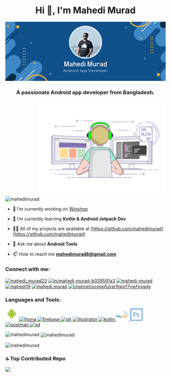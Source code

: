 <h1 align="center">Hi 👋, I'm Mahedi Murad</h1>
<div align="center"> <img src="https://raw.githubusercontent.com/mahedimurad/mahedimurad/main/Black Blue Geometric Tips Business Facebook Cover.png"> </div>
<h3 align="center">A passionate Android app developer from Bangladesh.</h3>
<img align="right" alt="Coding" width="400" src="https://raw.githubusercontent.com/devSouvik/devSouvik/master/gif3.gif">

<p align="left"> <img src="https://komarev.com/ghpvc/?username=mahedimurad&label=Profile%20views&color=0e75b6&style=flat" alt="mahedimurad" /> </p>

- 🔭 I’m currently working on [Winshop](https://github.com/mahedimurad/winshop)

- 🌱 I’m currently learning **Kotlin & Android Jetpack Dev**

- 👨‍💻 All of my projects are available at [https://github.com/mahedimurad](https://github.com/mahedimurad)

- 💬 Ask me about **Android Tools**

- 📫 How to reach me **mahedimurad8@gmail.com**

<h3 align="left">Connect with me:</h3>
<p align="left">
<a href="https://twitter.com/mahedi_murad23" target="blank"><img align="center" src="https://raw.githubusercontent.com/rahuldkjain/github-profile-readme-generator/master/src/images/icons/Social/twitter.svg" alt="mahedi_murad23" height="30" width="40" /></a>
<a href="https://linkedin.com/in/in/mahedi-murad-b039591a3" target="blank"><img align="center" src="https://raw.githubusercontent.com/rahuldkjain/github-profile-readme-generator/master/src/images/icons/Social/linked-in-alt.svg" alt="in/mahedi-murad-b039591a3" height="30" width="40" /></a>
<a href="https://stackoverflow.com/users/mahedi-murad" target="blank"><img align="center" src="https://raw.githubusercontent.com/rahuldkjain/github-profile-readme-generator/master/src/images/icons/Social/stack-overflow.svg" alt="mahedi-murad" height="30" width="40" /></a>
<a href="https://fb.com/mahedi19" target="blank"><img align="center" src="https://raw.githubusercontent.com/rahuldkjain/github-profile-readme-generator/master/src/images/icons/Social/facebook.svg" alt="mahedi19" height="30" width="40" /></a>
<a href="https://instagram.com/mahedi.murad" target="blank"><img align="center" src="https://raw.githubusercontent.com/rahuldkjain/github-profile-readme-generator/master/src/images/icons/Social/instagram.svg" alt="mahedi.murad" height="30" width="40" /></a>
<a href="https://www.youtube.com/c/channel/ucegg5zrar9gorf7ywfxygdg" target="blank"><img align="center" src="https://raw.githubusercontent.com/rahuldkjain/github-profile-readme-generator/master/src/images/icons/Social/youtube.svg" alt="channel/ucegg5zrar9gorf7ywfxygdg" height="30" width="40" /></a>
</p>

<h3 align="left">Languages and Tools:</h3>
<p align="left"> <a href="https://developer.android.com" target="_blank" rel="noreferrer"> <img src="https://raw.githubusercontent.com/devicons/devicon/master/icons/android/android-original-wordmark.svg" alt="android" width="40" height="40"/> </a> <a href="https://www.figma.com/" target="_blank" rel="noreferrer"> <img src="https://www.vectorlogo.zone/logos/figma/figma-icon.svg" alt="figma" width="40" height="40"/> </a> <a href="https://firebase.google.com/" target="_blank" rel="noreferrer"> <img src="https://www.vectorlogo.zone/logos/firebase/firebase-icon.svg" alt="firebase" width="40" height="40"/> </a> <a href="https://git-scm.com/" target="_blank" rel="noreferrer"> <img src="https://www.vectorlogo.zone/logos/git-scm/git-scm-icon.svg" alt="git" width="40" height="40"/> </a> <a href="https://www.adobe.com/in/products/illustrator.html" target="_blank" rel="noreferrer"> <img src="https://www.vectorlogo.zone/logos/adobe_illustrator/adobe_illustrator-icon.svg" alt="illustrator" width="40" height="40"/> </a> <a href="https://kotlinlang.org" target="_blank" rel="noreferrer"> <img src="https://www.vectorlogo.zone/logos/kotlinlang/kotlinlang-icon.svg" alt="kotlin" width="40" height="40"/> </a> <a href="https://www.mysql.com/" target="_blank" rel="noreferrer"> <img src="https://raw.githubusercontent.com/devicons/devicon/master/icons/mysql/mysql-original-wordmark.svg" alt="mysql" width="40" height="40"/> </a> <a href="https://www.photoshop.com/en" target="_blank" rel="noreferrer"> <img src="https://raw.githubusercontent.com/devicons/devicon/master/icons/photoshop/photoshop-line.svg" alt="photoshop" width="40" height="40"/> </a> <a href="https://postman.com" target="_blank" rel="noreferrer"> <img src="https://www.vectorlogo.zone/logos/getpostman/getpostman-icon.svg" alt="postman" width="40" height="40"/> </a> <a href="https://www.adobe.com/products/xd.html" target="_blank" rel="noreferrer"> <img src="https://cdn.worldvectorlogo.com/logos/adobe-xd.svg" alt="xd" width="40" height="40"/> </a> </p>

<p><img align="left" src="https://github-readme-stats.vercel.app/api/top-langs?username=mahedimurad&show_icons=true&locale=en&layout=compact" alt="mahedimurad" /></p>

<p>&nbsp;<img align="center" src="https://github-readme-stats.vercel.app/api?username=mahedimurad&show_icons=true&locale=en" alt="mahedimurad" /></p>

<p><img align="center" src="https://github-readme-streak-stats.herokuapp.com/?user=mahedimurad&" alt="mahedimurad" /></p>

### 🔝 Top Contributed Repo
![](https://github-contributor-stats.vercel.app/api?username=mahedimurad&limit=5&theme=flat&combine_all_yearly_contributions=true)
